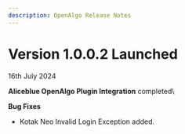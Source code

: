 ```yaml
---
description: OpenAlgo Release Notes
---
```


# Version 1.0.0.2 Launched

16th July 2024

**Aliceblue OpenAlgo Plugin Integration** completed\


**Bug Fixes**

* Kotak Neo Invalid Login Exception added.
